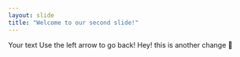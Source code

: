 ```yaml
---
layout: slide
title: "Welcome to our second slide!"
---
```

Your text
Use the left arrow to go back!
Hey! this is another change :tada: 
